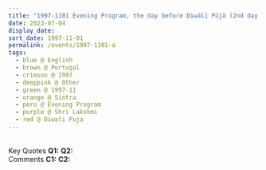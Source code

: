 ```yaml
---
title: "1997-1101 Evening Program, the day before Diwālī Pūjā (2nd day after Diwālī Day), Sintra (29 kms NW of Lisbon), Portugal"
date: 2023-07-04
display_date: 
sort_date: 1997-11-01
permalink: /events/1997-1101-a
tags:
  - blue @ English
  - brown @ Portugal
  - crimson @ 1997
  - deeppink @ Other
  - green @ 1997-11
  - orange @ Sintra
  - peru @ Evening Program
  - purple @ Shri Lakshmi
  - red @ Diwali Puja
---
```


<br>

<wave-list>
  <list-title color="DarkSeaGreen" width="55">Key Quotes</list-title>
  <list-item color="BlanchedAlmond" width="280"><b>Q1:</b> <i></i></list-item>
  <list-item color="Lavender" width="280"><b>Q2:</b> <i></i></list-item>
</wave-list>

<br>

<wave-list>
  <list-title color="DarkSeaGreen" width="55">Comments</list-title>
  <list-item color="BlanchedAlmond" width="280"><b>C1:</b> <i></i></list-item>
  <list-item color="Lavender" width="280"><b>C2:</b> <i></i></list-item>
</wave-list>